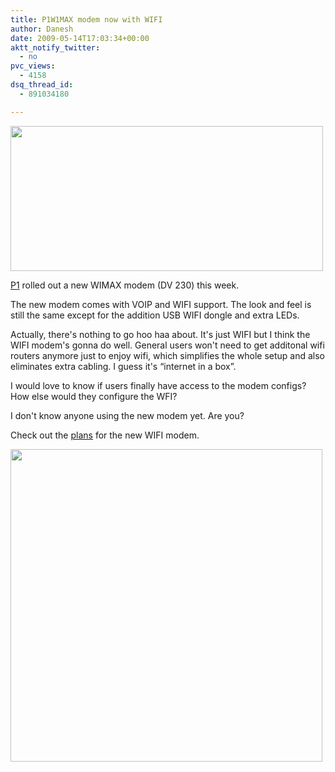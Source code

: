 ```yaml
---
title: P1W1MAX modem now with WIFI
author: Danesh
date: 2009-05-14T17:03:34+00:00
aktt_notify_twitter:
  - no
pvc_views:
  - 4158
dsq_thread_id:
  - 891034180

---
```

[<img loading="lazy" class="alignnone" title="p1w1max  wifi modem" src="http://farm3.static.flickr.com/2306/3530686269_d8d679e3ef.jpg" alt="" width="500" height="232" />][1]

[P1][2] rolled out a new WIMAX modem (DV 230) this week.

The new modem comes with VOIP and WIFI support. The look and feel is still the same except for the addition USB WIFI dongle and extra LEDs.

Actually, there's nothing to go hoo haa about. It's just WIFI but I think the WIFI modem's gonna do well. General users won't need to get additonal wifi routers anymore just to enjoy wifi, which simplifies the whole setup and also eliminates extra cabling. I guess it's &#8220;internet in a box&#8221;.

I would love to know if users finally have access to the modem configs? How else would they configure the WFI?

I don't know anyone using the new modem yet. Are you?

Check out the [plans][3] for the new WIFI modem.

[<img loading="lazy" class="alignnone" title="p1w1max wifi modem plans" src="http://farm3.static.flickr.com/2277/3530694575_4ccf6992cc.jpg" alt="" width="499" height="500" />][4]

 [1]: http://farm3.static.flickr.com/2306/3530686269_d8d679e3ef.jpg
 [2]: http://www.p1.com.my
 [3]: http://www.p1.com.my/wimax/packages_ref.aspx
 [4]: http://farm3.static.flickr.com/2277/3530694575_4ccf6992cc.jpg